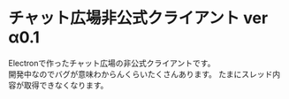 #  チャット広場非公式クライアント  ver α0.1

Electronで作ったチャット広場の非公式クライアントです。<br>
開発中なのでバグが意味わからんくらいたくさんあります。
たまにスレッド内容が取得できなくなります。
